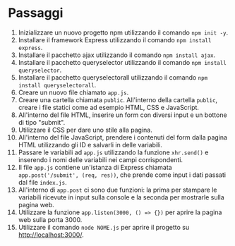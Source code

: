 # Passaggi

1. Inizializzare un nuovo progetto npm utilizzando il comando `npm init -y`.
2. Installare il framework Express utilizzando il comando `npm install express`.
3. Installare il pacchetto ajax utilizzando il comando `npm install ajax`.
4. Installare il pacchetto queryselector utilizzando il comando `npm install queryselector`.
5. Installare il pacchetto queryselectorall utilizzando il comando `npm install queryselectorall`.
6. Creare un nuovo file chiamato `app.js`.
7. Creare una cartella chiamata `public`. All'interno della cartella `public`, creare i file statici come ad esempio HTML, CSS e JavaScript.
8. All'interno del file HTML, inserire un form con diversi input e un bottone di tipo "submit".
9. Utilizzare il CSS per dare uno stile alla pagina.
10. All'interno del file JavaScript, prendere i contenuti del form dalla pagina HTML utilizzando gli ID e salvarli in delle variabili.
11. Passare le variabili ad `app.js` utilizzando la funzione `xhr.send()` e inserendo i nomi delle variabili nei campi corrispondenti.
12. Il file `app.js` contiene un'istanza di Express chiamata `app.post('/submit', (req, res))`, che prende come input i dati passati dal file `index.js`.
13. All'interno di `app.post` ci sono due funzioni: la prima per stampare le variabili ricevute in input sulla console e la seconda per mostrarle sulla pagina web.
14. Utilizzare la funzione `app.listen(3000, () => {})` per aprire la pagina web sulla porta 3000.
15. Utilizzare il comando `node NOME.js` per aprire il progetto su [http://localhost:3000/](http://localhost:3000/).
